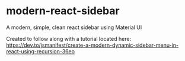 # modern-react-sidebar
A modern, simple, clean react sidebar using Material UI

Created to follow along with a tutorial located here:
https://dev.to/jsmanifest/create-a-modern-dynamic-sidebar-menu-in-react-using-recursion-36eo

